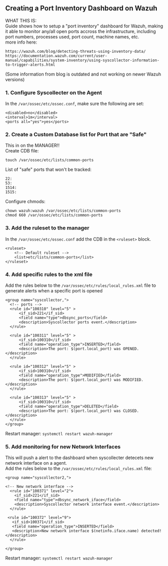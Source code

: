 ## Creating a Port Inventory Dashboard on Wazuh ##
WHAT THIS IS:  
Guide shows how to setup a "port inventory" dashboard for Wazuh, making it able to monitor any/all open ports accross the infrastructure, including port numbers, processes used, port count, machine names, etc.  
more info here: <br>
```
https://wazuh.com/blog/detecting-threats-using-inventory-data/
https://documentation.wazuh.com/current/user-manual/capabilities/system-inventory/using-syscollector-information-to-trigger-alerts.html
```
(Some information from blog is outdated and not working on newer Wazuh versions) <br>

### 1. Configure Syscollecter on the Agent
In the ```/var/ossec/etc/ossec.conf```, make sure the following are set: <br>
```
<disabled>no</disabled>
<interval>1m</interval>
<ports all="yes">yes</ports>
```

### 2. Create a Custom Database list for Port that are "Safe" ###
This in on the MANAGER!! <br>
Create CDB file:<br>
```
touch /var/ossec/etc/lists/common-ports
```
List of "safe" ports that won't be tracked: <br>
```
22:
53:
1514:
1515:
```
Configure chmods: <br>
```
chown wazuh:wazuh /var/ossec/etc/lists/common-ports
chmod 660 /var/ossec/etc/lists/common-ports
```

### 3. Add the ruleset to the manager ###
In the ```/var/ossec/etc/ossec.conf``` add the CDB in the ```<ruleset>``` block. <br>
```
<ruleset>
    <!-- Default ruleset -->
    <list>etc/lists/common-ports</list>
</ruleset>
```

### 4. Add specific rules to the xml file ###
Add the rules below to the ```/var/ossec/etc/rules/local_rules.xml``` file to generate alerts when a specific port is opened<br>
```
<group name="syscollector,">
  <!-- ports -->
  <rule id="100310" level="5" >
      <if_sid>221</if_sid>
      <field name="type">dbsync_ports</field>
      <description>Syscollector ports event.</description>
  </rule>

  <rule id="100311" level="5" >
      <if_sid>100310</if_sid>
      <field name="operation_type">INSERTED</field>
      <description>The port: $(port.local_port) was OPENED. </description>
  </rule>

  <rule id="100312" level="5" >
      <if_sid>100310</if_sid>
      <field name="operation_type">MODIFIED</field>
      <description>The port: $(port.local_port) was MODIFIED. </description>
  </rule>

  <rule id="100313" level="5" >
      <if_sid>100310</if_sid>
      <field name="operation_type">DELETED</field>
      <description>The port: $(port.local_port) was CLOSED. </description>
  </rule>
</group>
```
Restart manager: ```systemctl restart wazuh-manager```

### 5. Add monitoring for new Network Interfaces ###
This will push a alert to the dashboard when syscollecter detecets new network interface on a agent.<br><nr>
Add the rules below to the ```/var/ossec/etc/rules/local_rules.xml``` file:
```
<group name="syscollector2,">
  
<!-- New network interface -->
  <rule id="100371" level="2">
    <if_sid>221</if_sid>
    <field name="type">dbsync_network_iface</field>
    <description>Syscollector network interface event.</description>
  </rule>

 <rule id="100372" level="9">
   <if_sid>100371</if_sid>
   <field name="operation_type">INSERTED</field>
   <description>New network interface $(netinfo.iface.name) detected!</description>
  </rule>

</group>
```
Restart manager: ```systemctl restart wazuh-manager```


